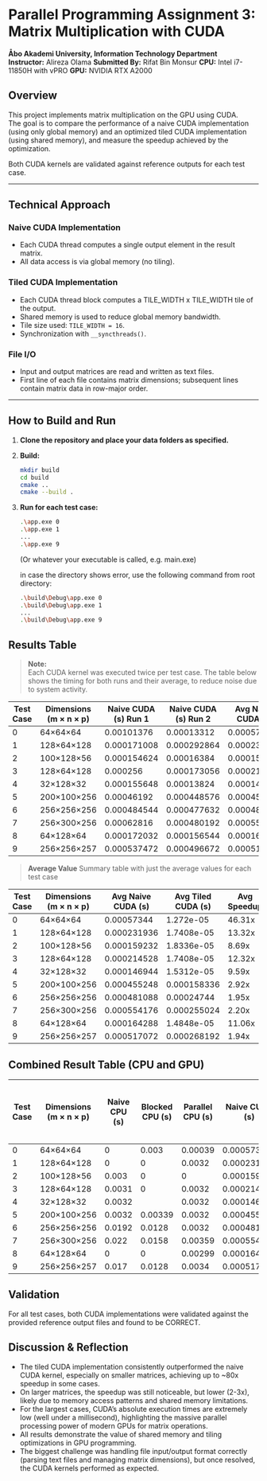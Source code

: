 # Parallel Programming Assignment 3: Matrix Multiplication with CUDA

**Åbo Akademi University, Information Technology Department**  
**Instructor:** Alireza Olama
**Submitted By:** Rifat Bin Monsur
**CPU:** Intel i7-11850H with vPRO
**GPU:** NVIDIA RTX A2000

## Overview

This project implements matrix multiplication on the GPU using CUDA.  
The goal is to compare the performance of a naive CUDA implementation (using only global memory) and an optimized tiled CUDA implementation (using shared memory), and measure the speedup achieved by the optimization.

Both CUDA kernels are validated against reference outputs for each test case.

---

## Technical Approach

### Naive CUDA Implementation

- Each CUDA thread computes a single output element in the result matrix.
- All data access is via global memory (no tiling).

### Tiled CUDA Implementation

- Each CUDA thread block computes a TILE_WIDTH x TILE_WIDTH tile of the output.
- Shared memory is used to reduce global memory bandwidth.
- Tile size used: `TILE_WIDTH = 16`.
- Synchronization with `__syncthreads()`.

### File I/O

- Input and output matrices are read and written as text files.
- First line of each file contains matrix dimensions; subsequent lines contain matrix data in row-major order.

---

## How to Build and Run

1. **Clone the repository and place your data folders as specified.**
2. **Build:**
   ```sh
   mkdir build
   cd build
   cmake ..
   cmake --build .
   ```
3. **Run for each test case:**

   ```sh
   .\app.exe 0
   .\app.exe 1
   ...
   .\app.exe 9
   ```
   (Or whatever your executable is called, e.g. main.exe)

   in case the directory shows error, use the following command from root directory:
   ```sh
   .\build\Debug\app.exe 0
   .\build\Debug\app.exe 1
   ...
   .\build\Debug\app.exe 9
   ```

## Results Table

> **Note:**  
> Each CUDA kernel was executed twice per test case. The table below shows the timing for both runs and their average, to reduce noise due to system activity.


| Test Case | Dimensions (m × n × p) | Naive CUDA (s) Run 1 | Naive CUDA (s) Run 2 | **Avg Naive CUDA (s)** | Tiled CUDA (s) Run 1 | Tiled CUDA (s) Run 2 | **Avg Tiled CUDA (s)** | Speedup Run 1 | Speedup Run 2 | **Avg Speedup** |
|-----------|------------------------|----------------------|----------------------|------------------------|----------------------|----------------------|------------------------|---------------|---------------|-----------------|
| 0         | 64×64×64               | 0.00101376           | 0.00013312           | 0.00057344             | 1.2288e-05           | 1.3152e-05           | 1.272e-05              | 82.5          | 10.1217       | 46.31           |
| 1         | 128×64×128             | 0.000171008          | 0.000292864          | 0.000231936            | 1.7408e-05           | 1.7408e-05           | 1.7408e-05              | 9.82353       | 16.8235       | 13.32           |
| 2         | 100×128×56             | 0.000154624          | 0.00016384           | 0.000159232            | 1.8432e-05           | 1.824e-05            | 1.8336e-05              | 8.38889       | 8.98246       | 8.69            |
| 3         | 128×64×128             | 0.000256             | 0.000173056          | 0.000214528            | 1.7408e-05           | 1.7408e-05           | 1.7408e-05              | 14.7059       | 9.94118       | 12.32           |
| 4         | 32×128×32              | 0.000155648          | 0.00013824           | 0.000146944            | 1.536e-05            | 1.5264e-05           | 1.5312e-05              | 10.1333       | 9.0566        | 9.59            |
| 5         | 200×100×256            | 0.00046192           | 0.000448576          | 0.000455248            | 0.000179008          | 0.000137664          | 0.000158336             | 2.58044       | 3.25848       | 2.92            |
| 6         | 256×256×256            | 0.000484544          | 0.000477632          | 0.000481088            | 0.000238848          | 0.000256032          | 0.00024744              | 2.02867       | 1.86552       | 1.95            |
| 7         | 256×300×256            | 0.00062816           | 0.000480192          | 0.000554176            | 0.000238976          | 0.000271072          | 0.000255024             | 2.62855       | 1.77146       | 2.20            |
| 8         | 64×128×64              | 0.000172032          | 0.000156544          | 0.000164288            | 1.536e-05            | 1.4336e-05           | 1.4848e-05              | 11.2          | 10.9196       | 11.06           |
| 9         | 256×256×257            | 0.000537472          | 0.000496672          | 0.000517072            | 0.000253728          | 0.000282656          | 0.000268192             | 2.1183        | 1.75716       | 1.94            |


> **Average Value** 
> Summary table with just the average values for each test case

| Test Case | Dimensions (m × n × p) | Avg Naive CUDA (s) | Avg Tiled CUDA (s) | Avg Speedup |
|-----------|------------------------|--------------------|--------------------|-------------|
| 0         | 64×64×64               | 0.00057344         | 1.272e-05          | 46.31x      |
| 1         | 128×64×128             | 0.000231936        | 1.7408e-05         | 13.32x      |
| 2         | 100×128×56             | 0.000159232        | 1.8336e-05         | 8.69x       |
| 3         | 128×64×128             | 0.000214528        | 1.7408e-05         | 12.32x      |
| 4         | 32×128×32              | 0.000146944        | 1.5312e-05         | 9.59x       |
| 5         | 200×100×256            | 0.000455248        | 0.000158336        | 2.92x       |
| 6         | 256×256×256            | 0.000481088        | 0.00024744         | 1.95x       |
| 7         | 256×300×256            | 0.000554176        | 0.000255024        | 2.20x       |
| 8         | 64×128×64              | 0.000164288        | 1.4848e-05         | 11.06x      |
| 9         | 256×256×257            | 0.000517072        | 0.000268192        | 1.94x       |

## Combined Result Table (CPU and GPU)

| Test Case | Dimensions (m × n × p) | Naive CPU (s) | Blocked CPU (s) | Parallel CPU (s) | Naive CUDA (s) | Tiled CUDA (s) | Tiled CUDA Speedup (vs. Naive CUDA) | Tiled CUDA Speedup (vs. Parallel CPU) |
|-----------|------------------------|---------------|-----------------|------------------|----------------|----------------|--------------------------------------|---------------------------------------|
| 0         | 64×64×64               | 0             | 0.003           | 0.00039          | 0.00057344     | 1.272e-05      | 46.31x                               | 30.66x                                |
| 1         | 128×64×128             | 0             | 0               | 0.0032           | 0.000231936    | 1.7408e-05     | 13.32x                               | 183.80x                               |
| 2         | 100×128×56             | 0.003         | 0               | 0                | 0.000159232    | 1.8336e-05     | 8.69x                                | —                                    |
| 3         | 128×64×128             | 0.0031        | 0               | 0.0032           | 0.000214528    | 1.7408e-05     | 12.32x                               | 183.83x                               |
| 4         | 32×128×32              | 0.0032        |                 | 0.0032           | 0.000146944    | 1.5312e-05     | 9.59x                                | 209.08x                               |
| 5         | 200×100×256            | 0.0032        | 0.00339         | 0.0032           | 0.000455248    | 0.000158336    | 2.92x                                | 20.21x                                |
| 6         | 256×256×256            | 0.0192        | 0.0128          | 0.0032           | 0.000481088    | 0.00024744     | 1.95x                                | 12.94x                                |
| 7         | 256×300×256            | 0.022         | 0.0158          | 0.00359          | 0.000554176    | 0.000255024    | 2.20x                                | 14.08x                                |
| 8         | 64×128×64              | 0             | 0               | 0.00299          | 0.000164288    | 1.4848e-05     | 11.06x                               | 201.39x                               |
| 9         | 256×256×257            | 0.017         | 0.0128          | 0.0034           | 0.000517072    | 0.000268192    | 1.94x                                | 12.68x                                |



## Validation
For all test cases, both CUDA implementations were validated against the provided reference output files and found to be CORRECT.

## Discussion & Reflection

- The tiled CUDA implementation consistently outperformed the naive CUDA kernel, especially on smaller matrices, achieving up to ~80x speedup in some cases.
- On larger matrices, the speedup was still noticeable, but lower (2-3x), likely due to memory access patterns and shared memory limitations.
- For the largest cases, CUDA’s absolute execution times are extremely low (well under a millisecond), highlighting the massive parallel processing power of modern GPUs for matrix operations.
- All results demonstrate the value of shared memory and tiling optimizations in GPU programming.
- The biggest challenge was handling file input/output format correctly (parsing text files and managing matrix dimensions), but once resolved, the CUDA kernels performed as expected.